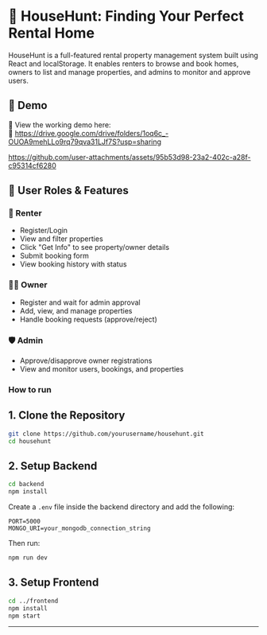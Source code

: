 # 🏡 HouseHunt: Finding Your Perfect Rental Home

HouseHunt is a full-featured rental property management system built using React and localStorage. It enables renters to browse and book homes, owners to list and manage properties, and admins to monitor and approve users.

## 🚀 Demo

🎥 View the working demo here:  
🔗 https://drive.google.com/drive/folders/1oq6c_-OUOA9mehLLo9rq79qva31LJf7S?usp=sharing

https://github.com/user-attachments/assets/95b53d98-23a2-402c-a28f-c95314cf6280

## 👥 User Roles & Features

### 👤 Renter
- Register/Login
- View and filter properties
- Click "Get Info" to see property/owner details
- Submit booking form
- View booking history with status

### 🧑‍💼 Owner
- Register and wait for admin approval
- Add, view, and manage properties
- Handle booking requests (approve/reject)

### 🛡️ Admin
- Approve/disapprove owner registrations
- View and monitor users, bookings, and properties

### How to run 

## 1. Clone the Repository

```bash
git clone https://github.com/yourusername/househunt.git
cd househunt
```

## 2. Setup Backend

```bash
cd backend
npm install
```

Create a `.env` file inside the backend directory and add the following:

```env
PORT=5000
MONGO_URI=your_mongodb_connection_string
```

Then run:

```bash
npm run dev
```

## 3. Setup Frontend

```bash
cd ../frontend
npm install
npm start
```

---
